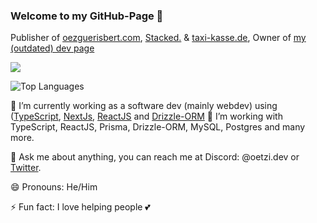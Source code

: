 ### Welcome to my GitHub-Page 👋

Publisher of [oezguerisbert.com](https://oezguerisbert.com), [Stacked.](https://github.com/oetzilabs/stacked) & [taxi-kasse.de](https://taxi-kasse.de), Owner of [my (outdated) dev page](https://oetzi.dev)

![](https://github-readme-stats.vercel.app/api?username=oezguerisbert&show_icons=true)

![Top Languages](https://github-readme-stats.vercel.app/api/top-langs/?username=oezguerisbert)

🔭 I’m currently working as a software dev (mainly webdev) using ([TypeScript](https://www.typescriptlang.org/), [NextJs](https://nextjs.org/), [ReactJS](https://reactjs.org/) and [Drizzle-ORM](https://orm.drizzle.team/)
🤔 I’m working with TypeScript, ReactJS, Prisma, Drizzle-ORM, MySQL, Postgres and many more.

💬 Ask me about anything, you can reach me at Discord: @oetzi.dev or [Twitter](https://twitter.com/oezguerisbert).

😄 Pronouns: He/Him

⚡ Fun fact: I love helping people 💕
